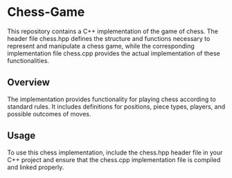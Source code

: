 # Chess-Game
This repository contains a C++ implementation of the game of chess. The header file chess.hpp defines the structure and functions necessary to represent and manipulate a chess game, while the corresponding implementation file chess.cpp provides the actual implementation of these functionalities.

## Overview
The implementation provides functionality for playing chess according to standard rules. It includes definitions for positions, piece types, players, and possible outcomes of moves.

## Usage
To use this chess implementation, include the chess.hpp header file in your C++ project and ensure that the chess.cpp implementation file is compiled and linked properly.

